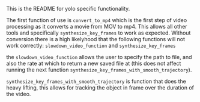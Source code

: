 This is the README for yolo specific functionality.

The first function of use is `convert_to_mp4` which is the first step of video processing as it converts a movie from MOV to mp4. This allows all other tools and specifically `synthesize_key_frames` to work as expected. Without conversion there is a high likelyhood that the following functions will not work correctly: `slowdown_video_function` and `synthesize_key_frames` 

the `slowdown_video_function` allows the user to specify the path to file, and also the rate at which to return a new saved file at (this does not affect running the next function `synthesize_key_frames_with_smooth_trajectory`).

`synthesize_key_frames_with_smooth_trajectory` is function that does the heavy lifting, this allows for tracking the object in frame over the duration of the video. 


